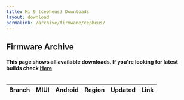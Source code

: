 ```yaml
---
title: Mi 9 (cepheus) Downloads
layout: download
permalink: /archive/firmware/cepheus/
---
```


## Firmware Archive
#### This page shows all available downloads. If you're looking for latest builds check [Here](/firmware/cepheus/)


<div style="overflow-x:auto;">
<table id="firmware" class="compact row-border" style="width:100%">
    <thead>
        <tr>
            <th>Branch</th>
            <th>MIUI</th>
            <th>Android</th>
            <th>Region</th>
            <th>Updated</th>
            <th>Link</th>
        </tr>
    </thead>
    <script>loadFirmwareDownloads('cepheus', 'full')</script>
</table>
</div>
